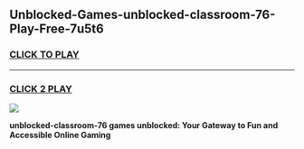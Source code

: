 
## Unblocked-Games-unblocked-classroom-76-Play-Free-7u5t6
<h3>
<a href="https://premium76.site?title=unblocked-classroom-76&ref=18A1">CLICK TO PLAY</a></h3>
<hr>

<h3>
<a href="https://premium76.site?title=unblocked-classroom-76&ref=18A1">CLICK 2 PLAY</a>
  
</h3>

<a href="https://premium76.site?title=unblocked-classroom-76&ref=18A1"><img src="https://clearcache.store/games.png"></a>


**unblocked-classroom-76 games unblocked: Your Gateway to Fun and Accessible Online Gaming**
